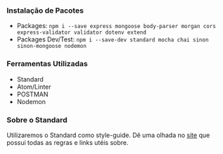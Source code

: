### Instalação de Pacotes
- Packages: `npm i --save express mongoose body-parser morgan cors express-validator validator dotenv extend`
- Packages Dev/Test: `npm i --save-dev standard mocha chai sinon sinon-mongoose nodemon`

### Ferramentas Utilizadas
- Standard
- Atom/Linter
- POSTMAN
- Nodemon

### Sobre o Standard
Utilizaremos o Standard como style-guide. Dê uma olhada no [site](http://standardjs.com/) que possui todas as regras e links utéis sobre.
